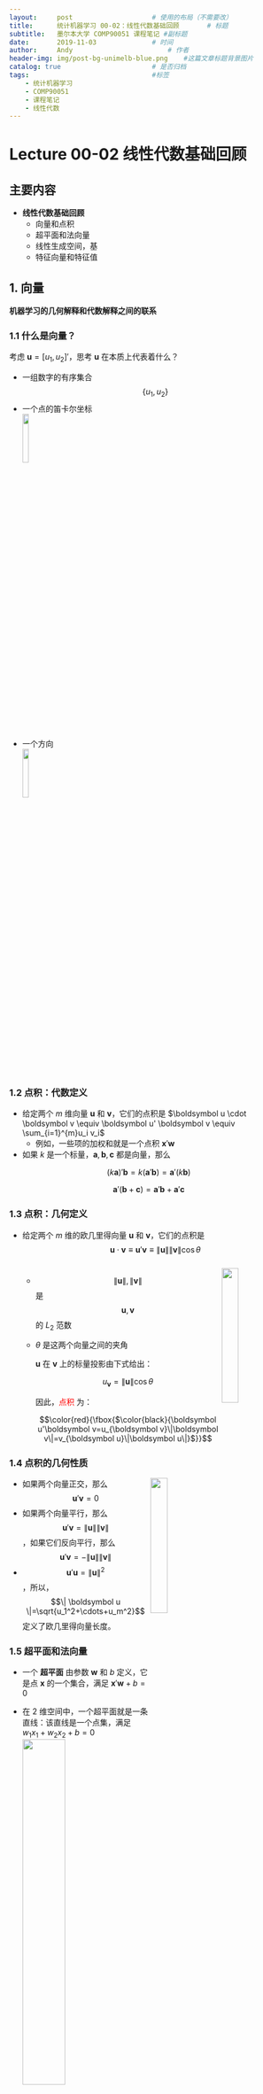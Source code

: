 ```yaml
---
layout:     post   				    # 使用的布局（不需要改）
title:      统计机器学习 00-02：线性代数基础回顾   	# 标题 
subtitle:   墨尔本大学 COMP90051 课程笔记 #副标题
date:       2019-11-03 				# 时间
author:     Andy 						# 作者
header-img: img/post-bg-unimelb-blue.png 	#这篇文章标题背景图片
catalog: true 						# 是否归档
tags:								#标签
    - 统计机器学习
    - COMP90051
    - 课程笔记
    - 线性代数
---
```


<!-- 数学公式 -->
<script src="https://cdn.mathjax.org/mathjax/latest/MathJax.js?config=TeX-AMS-MML_HTMLorMML" type="text/javascript"></script>
<script type="text/x-mathjax-config">
  MathJax.Hub.Config({
    tex2jax: {
      skipTags: ['script', 'noscript', 'style', 'textarea', 'pre'],
      inlineMath: [['$','$']]
    }
  });
</script>

# Lecture 00-02 线性代数基础回顾
## 主要内容
* **线性代数基础回顾**
  * 向量和点积
  * 超平面和法向量
  * 线性生成空间，基
  * 特征向量和特征值

## 1. 向量
**机器学习的几何解释和代数解释之间的联系**
### 1.1 什么是向量？
考虑 $\boldsymbol u=[ u_1, u_2]'$，思考 $\boldsymbol u$ 在本质上代表着什么？
* 一组数字的有序集合 $$\{u_1, u_2\}$$
* 一个点的笛卡尔坐标  
  <img src="http://andy-blog.oss-cn-beijing.aliyuncs.com/blog/2020-02-15-WX20200215-133248%402x.png" width="15%">
* 一个方向  
  <img src="http://andy-blog.oss-cn-beijing.aliyuncs.com/blog/2020-02-15-WX20200215-133533%402x.png" width="15%">

### 1.2 点积：代数定义
* 给定两个 $m$ 维向量 $\boldsymbol u$ 和 $\boldsymbol v$，它们的点积是 $\boldsymbol u \cdot \boldsymbol v \equiv \boldsymbol u' \boldsymbol v \equiv \sum_{i=1}^{m}u_i v_i$
  * 例如，一些项的加权和就是一个点积 $\boldsymbol x' \boldsymbol w$
* 如果 $k$ 是一个标量，$\boldsymbol a, \boldsymbol b, \boldsymbol c$ 都是向量，那么  

$$(k \boldsymbol a)'\boldsymbol b=k(\boldsymbol a' \boldsymbol b)=\boldsymbol a'(k \boldsymbol b)$$  

$$\boldsymbol a'(\boldsymbol b + \boldsymbol c)=\boldsymbol a' \boldsymbol b+\boldsymbol a' \boldsymbol c$$

### 1.3 点积：几何定义
* 给定两个 $m$ 维的欧几里得向量 $\boldsymbol u$ 和 $\boldsymbol v$，它们的点积是 $$\boldsymbol u \cdot \boldsymbol v \equiv \boldsymbol u' \boldsymbol v \equiv \| \boldsymbol u \|  \| \boldsymbol v \| \cos{\theta}$$  
  <img src="http://andy-blog.oss-cn-beijing.aliyuncs.com/blog/2020-02-15-WX20200215-140621%402x.png" width="25%" align="right">  
  * $$\| \boldsymbol u \|, \| \boldsymbol v \|$$ 是 $$\boldsymbol u, \boldsymbol v$$ 的 $L_2$ 范数
  * $\theta$ 是这两个向量之间的夹角  

    $\boldsymbol u$ 在 $\boldsymbol v$ 上的标量投影由下式给出：  

    $$u_{\boldsymbol v}=\| \boldsymbol u\|\cos{\theta}$$  

    因此，<span style="color:red;">点积</span> 为：  

    $$\color{red}{\fbox{$\color{black}{\boldsymbol u'\boldsymbol v=u_{\boldsymbol v}\|\boldsymbol v\|=v_{\boldsymbol u}\|\boldsymbol u\|}$}}$$

### 1.4 点积的几何性质  
<img src="http://andy-blog.oss-cn-beijing.aliyuncs.com/blog/2020-02-15-WX20200215-143929%402x.png" width="25%" align="right">  

* 如果两个向量正交，那么 $$\boldsymbol u' \boldsymbol v =0$$
* 如果两个向量平行，那么 $$\boldsymbol u' \boldsymbol v = \| \boldsymbol u \|  \| \boldsymbol v \|$$，如果它们反向平行，那么 $$\boldsymbol u' \boldsymbol v = -\| \boldsymbol u \|  \| \boldsymbol v \|$$
* $$\boldsymbol u' \boldsymbol u = \| \boldsymbol u \|^2$$，所以，$$\| \boldsymbol u \|=\sqrt{u_1^2+\cdots+u_m^2}$$ 定义了欧几里得向量长度。

### 1.5 超平面和法向量
* 一个 **超平面** 由参数 $\boldsymbol w$ 和 $b$ 定义，它是点 $\boldsymbol x$ 的一个集合，满足 $\boldsymbol x' \boldsymbol w+b=0$
* 在 2 维空间中，一个超平面就是一条直线：该直线是一个点集，满足 $w_1x_1+w_2x_2+b=0$  
  <img src="http://andy-blog.oss-cn-beijing.aliyuncs.com/blog/2020-02-15-WX20200215-145608%402x.png" width="40%">  

  一个超平面的 **法向量** 是一个与该超平面垂直的向量。
* 考虑一个由参数 $\boldsymbol w$ 和 $b$ 定义的超平面。注意， $\boldsymbol w$ 本身是一个向量。
* **引理：** 向量 $\boldsymbol w$ 是该超平面的一个法向量。
* **简略证明：**
  * 选择超平面上的任意两个点 $\boldsymbol u$ 和 $\boldsymbol v$。注意，向量 $(\boldsymbol u-\boldsymbol v)$ 位于该超平面上。
  * 考虑点积  
  
    $$\begin{eqnarray}(\boldsymbol u-\boldsymbol v)'\boldsymbol w &=& \boldsymbol u'\boldsymbol w-\boldsymbol v'\boldsymbol w\\
    &=& (\boldsymbol u'\boldsymbol w+b)-(\boldsymbol v'\boldsymbol w+b)=0\end{eqnarray}$$ 

  * 因此，$(\boldsymbol u-\boldsymbol v)$ 位于该超平面上，但是它又与 $\boldsymbol w$ 垂直，所以，$\boldsymbol w$ 是该超平面的一个法向量。
* **2 维空间中的例子**
  * 考虑一条由 $w_1, w_2$ 和 $b$ 定义的一条直线
  * 向量 $\boldsymbol w=[ w_1, w_2]'$ 是一个法向量  
  <img src="http://andy-blog.oss-cn-beijing.aliyuncs.com/blog/2020-02-15-WX20200215-152912%402x.png" width="40%">

## 2. 向量空间和基
**在解释矩阵和某些算法（例如：PCA）时非常有用**
### 2.1 线性组合，独立性
* 关于 <span style="color:red;">向量空间</span> 的正式定义，请参考：  
  <https://en.wikipedia.org/wiki/Vector_space#Definition>
* 向量 $v_1,...,v_k\in V$（某向量空间）的一个 <span style="color:red;">线性组合</span>，是一个新的向量 $\sum_{i=1}^{k}a_iv_i$，其中，$a_1,...,a_k$ 是一些标量。
* 一个向量集合 $$\{v_1,...,v_k\}\subseteq V$$ 被称为 <span style="color:red;">线性相关</span>，如果一个元素 $v_j$ 可以被写作其他元素的线性组合。

* 如果一个集合不是线性相关，我们称其为 <span style="color:red;">线性独立</span>。

### 2.2 线性生成空间，基
* 向量 $v_1,...,v_k\in V$ 的 <span style="color:red;">线性生成空间</span>，是这些向量的所有可得的线性组合（覆盖所有标量系数）的集合。
* 一个向量集合 $$\{v_1,...,v_k\}\subseteq V$$，被称为一个向量子空间 $V'\subseteq V$ 的一个 <span style="color:red;">基</span>，如果：
  1. 该集合是线性独立的；并且
  2. 每一个 $v\in V'$ 都是该集合的一个线性组合。
* 一个 <span style="color:red;">标准正交基</span> 需要满足：
  1. 每一对基向量都是正交的（点积为零）；并且
  2. 每一个基向量的范数都等于 $1$。

## 3. 矩阵
**一些对于机器学习非常有用的事实**
### 3.1 基本矩阵
* 想了解更多，请参考：<https://en.wikipedia.org/wiki/Matrix_(mathematics)>
  * 包括 **矩阵-矩阵积** 和 **矩阵-向量积**
* 一个矩形数组，通常用大写字母表示，包含两个索引：第一个用于行，第二个用于列
* <span style="color:red;">方阵</span> 的各维度（行和列的数量）都相等
* 一个 $m\times n$ 的矩阵 $A$ 的 <span style="color:red;">转置矩阵</span> $A'$ 或 $A^T$ 是一个 $n\times m$ 的矩阵，其中，项 $A'_{ij}=A_{ji}$
* 如果一个方阵 $A$ 满足 $A=A'$，那么我们称其为 <span style="color:red;">对称的</span>
* <span style="color:red;">单位矩阵</span> $I$ 是一个方阵，其对角线上的元素均为 $1$，非对角线上的元素均为 $0$
* 方阵 $A$ 的 <span style="color:red;">逆矩阵</span> $A^{-1}$（如果存在的话）满足 $A^{-1}A=I$

### 3.2 矩阵特征谱
* 标量-向量对 $(\lambda, v)$ 被称为 <span style="color:red;">方阵</span> $A$ 的一个 <span style="color:red;">特征值-特征向量</span> 对，如果 $Av=\lambda v$
  * 直觉上，矩阵 $A$ 没有对 $v$ 进行旋转，只是将其 <span style="color:red;">拉伸</span> 了
  * 直觉上，特征值代表了拉伸因子
* 通常，特征值可能为零、负数，或者甚至为复数（虚数）

### 3.3 常见矩阵谱
* <span style="color:red;">对称矩阵</span> 的特征值始终是实数（无虚部）
* 包含 <span style="color:red;">线性相关</span> 列的矩阵具有一些零特征值（称为秩亏）$\rightarrow$ 不存在逆矩阵

### 3.4 正定（半正定）矩阵
* 一个 **对称方阵** $A$ 是 <span style="color:red;">半正定的</span>，如果对于所有的非零向量 $\boldsymbol v$，都满足 $\boldsymbol v' A\boldsymbol v\ge0$。
  * 然后，$A$ 具有 **非负特征值**。
  * 例如，任何 $A=X'X$，因为：$$\boldsymbol v'X'X \boldsymbol v=\|X \boldsymbol v\|^2\ge0$$
* 更进一步，如果 $\boldsymbol v' A\boldsymbol v>0$ 严格满足不等性，那么 $A$ 被称为 <span style="color:red;">正定的</span>。
  * 然后，$A$ 具有（严格的）**正特征值**。

## 总结
* 线性代数基础回顾
  * 向量和点积
  * 超平面和法向量
  * 线性生成空间，基
  * 特征向量和特征值

下节内容：[概率论基础](https://andy-tk.top/2019/11/04/%E7%BB%9F%E8%AE%A1%E6%9C%BA%E5%99%A8%E5%AD%A6%E4%B9%A001/)


